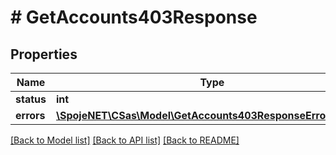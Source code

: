 # # GetAccounts403Response

## Properties

Name | Type | Description | Notes
------------ | ------------- | ------------- | -------------
**status** | **int** |  | [optional]
**errors** | [**\SpojeNET\CSas\Model\GetAccounts403ResponseErrorsInner[]**](GetAccounts403ResponseErrorsInner.md) |  | [optional]

[[Back to Model list]](../../README.md#models) [[Back to API list]](../../README.md#endpoints) [[Back to README]](../../README.md)
